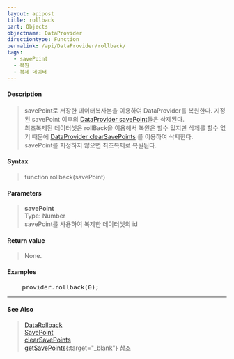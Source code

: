 ```yaml
---
layout: apipost
title: rollback
part: Objects
objectname: DataProvider
directiontype: Function
permalink: /api/DataProvider/rollback/
tags:
  - savePoint
  - 복원
  - 복제 데이터
---
```



#### Description

> savePoint로 저장한 데이터복사본을 이용하여 DataProvider를 복원한다.
> 지정된 savePoint 이후의 [DataProvider savePoint](/api/DataProvider/savePoint)들은 삭제된다.  
> 최초복제된 데이터셋은 rollBack을 이용해서 복원은 할수 있지만 삭제를 할수 없기 때문에 [DataProvider clearSavePoints](/api/DataProvider/clearSavePoints) 를 이용하여 삭제한다.  
> savePoint를 지정하지 않으면 최초복제로 복원된다.

#### Syntax

> function rollback(savePoint)

#### Parameters

> **savePoint**  
> Type: Number  
> savePoint를 사용하여 복제한 데이터셋의 id  

#### Return value

> None.

#### Examples 

<pre class="prettyprint">
    provider.rollback(0);
</pre>

---

#### See Also

> [DataRollback](http://demo.realgrid.com/Demo/DataRollback#.example)<br/>
[SavePoint](http://help.realgrid.com/api/DataProvider/savePoint/)<br/>
[clearSavePoints](http://help.realgrid.com/api/DataProvider/clearSavePoints/)<br/>
[getSavePoints](http://help.realgrid.com/api/DataProvider/getSavePoints/){:target="_blank"} 참조